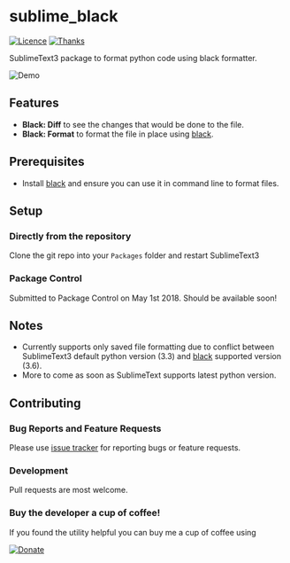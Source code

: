 # sublime_black

[![Licence](https://img.shields.io/badge/license-MIT-blue.svg)](https://raw.githubusercontent.com/csurfer/sublime_black/master/LICENSE)
[![Thanks](https://img.shields.io/badge/Say%20Thanks-!-1EAEDB.svg)](https://saythanks.io/to/csurfer)

SublimeText3 package to format python code using black formatter.

![Demo](https://i.imgur.com/10aO24T.gif)

## Features

* **Black: Diff** to see the changes that would be done to the file.
* **Black: Format** to format the file in place using [black](https://github.com/ambv/black).

## Prerequisites

* Install [black](https://github.com/ambv/black) and ensure you can use it in command line to format files.

## Setup

### Directly from the repository

Clone the git repo into your `Packages` folder and restart SublimeText3

### Package Control

Submitted to Package Control on May 1st 2018. Should be available soon!

## Notes

* Currently supports only saved file formatting due to conflict between SublimeText3 default python version (3.3) and [black](https://github.com/ambv/black) supported version (3.6).
* More to come as soon as SublimeText supports latest python version.

## Contributing

### Bug Reports and Feature Requests

Please use [issue tracker](https://github.com/csurfer/rake-nltk/issues) for reporting bugs or feature requests.

### Development

Pull requests are most welcome.

### Buy the developer a cup of coffee!

If you found the utility helpful you can buy me a cup of coffee using

[![Donate](https://www.paypalobjects.com/webstatic/en_US/i/btn/png/silver-pill-paypal-44px.png)](https://www.paypal.com/cgi-bin/webscr?cmd=_donations&business=3BSBW7D45C4YN&lc=US&currency_code=USD&bn=PP%2dDonationsBF%3abtn_donate_SM%2egif%3aNonHosted)
